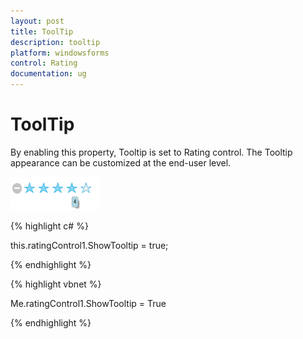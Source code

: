 ```yaml
---
layout: post
title: ToolTip
description: tooltip
platform: windowsforms
control: Rating  
documentation: ug
---
```


# ToolTip

By enabling this property, Tooltip is set to Rating control. The Tooltip appearance can be customized at the end-user level.

![](ToolTip_images/ToolTip_img1.png)



{% highlight c# %}

this.ratingControl1.ShowTooltip = true;

{% endhighlight %}


{% highlight vbnet %}

Me.ratingControl1.ShowTooltip = True

{% endhighlight %}



